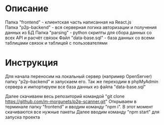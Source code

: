 # Описание

Папка "frontend" - клиентская часть написанная на React.js <br/>
Папка "p2p-backend" - вся серверная логика авторизации и получения данных из БД
Папка "parsing" - python скрипты для сбора данных со всех API и расчёт связок
Файл "data-base.sql" - база данных со всеми таблицами связок и таблицей с пользователями

# Инструкция

Для начала переносим на локальный сервер (например OpenServer) папку "p2p-backend" и запускаем его. Так же переходим в phpMyAdmin сервера и импортируем все база данных из файла "data-base.sql"

Далее скачиваем весь репозиторий командой "git clone https://github.com/m-morgunets/p2p-scanner.git"
Открываем в терминале папку "frontend" и вводим команду "npm i". В этот момент скачиваются все нужные пакеты
Далее вводим команду "npm start" для запуска проекта
